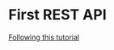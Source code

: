 # First REST API

[Following this tutorial](https://hackernoon.com/restful-api-design-with-node-js-26ccf66eab09)
